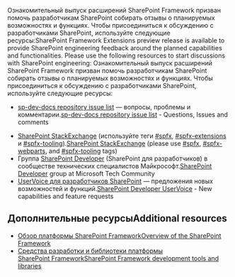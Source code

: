 <span data-ttu-id="70ec3-p104">Ознакомительный выпуск расширений SharePoint Framework призван помочь разработчикам SharePoint собирать отзывы о планируемых возможностях и функциях. Чтобы присоединиться к обсуждению с разработчиками SharePoint, используйте следующие ресурсы:</span><span class="sxs-lookup"><span data-stu-id="70ec3-p104">SharePoint Framework Extensions preview release is available to provide SharePoint engineering feedback around the planned capabilities and functionalities. Please use the following resources to start discussions with SharePoint engineering:</span></span>
Ознакомительный выпуск расширений SharePoint Framework призван помочь разработчикам SharePoint собирать отзывы о планируемых возможностях и функциях. Чтобы присоединиться к обсуждению с разработчиками SharePoint, используйте следующие ресурсы:

- <span data-ttu-id="70ec3-125">[sp-dev-docs repository issue list](https://github.com/SharePoint/sp-dev-docs/issues) — вопросы, проблемы и комментарии.</span><span class="sxs-lookup"><span data-stu-id="70ec3-125">[sp-dev-docs repository issue list](https://github.com/SharePoint/sp-dev-docs/issues) - Questions, Issues and comments</span></span>
* <span data-ttu-id="70ec3-126">[SharePoint StackExchange](http://sharepoint.stackexchange.com/) (используйте теги [#spfx](http://sharepoint.stackexchange.com/tags/spfx/), [#spfx-extensions](http://sharepoint.stackexchange.com/tags/spfx-extensions/) и [#spfx-tooling](http://sharepoint.stackexchange.com/tags/spfx-tooling/)).</span><span class="sxs-lookup"><span data-stu-id="70ec3-126">[SharePoint StackExchange](http://sharepoint.stackexchange.com/) (please use [#spfx](http://sharepoint.stackexchange.com/tags/spfx/), [#spfx-webparts](http://sharepoint.stackexchange.com/tags/spfx-extensions/), and [#spfx-tooling](http://sharepoint.stackexchange.com/tags/spfx-tooling/) tags)</span></span>
* <span data-ttu-id="70ec3-127">Группа [SharePoint Developer](https://techcommunity.microsoft.com/t5/SharePoint-Developer/bd-p/SharePointDev) (SharePoint для разработчиков) в сообществе технических специалистов Майкрософт.</span><span class="sxs-lookup"><span data-stu-id="70ec3-127">[SharePoint Developer](https://techcommunity.microsoft.com/t5/SharePoint-Developer/bd-p/SharePointDev) group at Microsoft Tech Community</span></span>
* <span data-ttu-id="70ec3-128">[UserVoice для разработчиков SharePoint](https://sharepoint.uservoice.com/forums/329220-sharepoint-dev-platform) — предложения новых возможностей и функций.</span><span class="sxs-lookup"><span data-stu-id="70ec3-128">[SharePoint Developer UserVoice](https://sharepoint.uservoice.com/forums/329220-sharepoint-dev-platform) - New capabilities and feature requests</span></span>


## <a name="additional-resources"></a><span data-ttu-id="70ec3-129">Дополнительные ресурсы</span><span class="sxs-lookup"><span data-stu-id="70ec3-129">Additional resources</span></span>

- [<span data-ttu-id="70ec3-130">Обзор платформы SharePoint Framework</span><span class="sxs-lookup"><span data-stu-id="70ec3-130">Overview of the SharePoint Framework</span></span>](../sharepoint-framework-overview)
- [<span data-ttu-id="70ec3-131">Средства разработки и библиотеки платформы SharePoint Framework</span><span class="sxs-lookup"><span data-stu-id="70ec3-131">SharePoint Framework development tools and libraries</span></span>](../tools-and-libraries)
